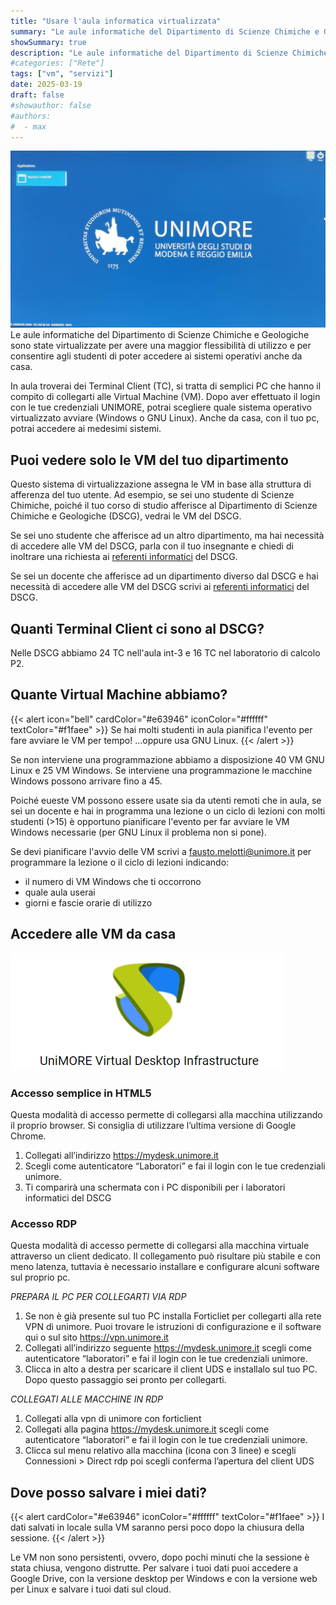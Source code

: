 ```yaml
---
title: "Usare l'aula informatica virtualizzata"
summary: "Le aule informatiche del Dipartimento di Scienze Chimiche e Geologiche sono state virtualizzate per avere una maggior flessibilità di utilizzo e per consentire agli studenti di poter accedere ai sistemi operativi anche da casa."
showSummary: true
description: "Le aule informatiche del Dipartimento di Scienze Chimiche e Geologiche sono state virtualizzate per avere una maggior flessibilità di utilizzo e per consentire agli studenti di poter accedere ai sistemi operativi anche da casa."
#categories: ["Rete"]
tags: ["vm", "servizi"]
date: 2025-03-19
draft: false
#showauthor: false
#authors:
#  - max
---
```

![VM](featured.jpg)
Le aule informatiche del Dipartimento di Scienze Chimiche e Geologiche sono state virtualizzate per avere una maggior flessibilità di utilizzo e per consentire agli studenti di poter accedere ai sistemi operativi anche da casa.

In aula troverai dei Terminal Client (TC), si tratta di semplici PC che hanno il compito di collegarti alle Virtual Machine (VM). Dopo aver effettuato il login con le tue credenziali UNIMORE, potrai scegliere quale sistema operativo virtualizzato avviare (Windows o GNU Linux). Anche da casa, con il tuo pc, potrai accedere ai medesimi sistemi.

## Puoi vedere solo le VM del tuo dipartimento
Questo sistema di virtualizzazione assegna le VM in base alla struttura di afferenza del tuo utente. Ad esempio, se sei uno studente di Scienze Chimiche, poiché il tuo corso di studio afferisce al Dipartimento di Scienze Chimiche e Geologiche (DSCG), vedrai le VM del DSCG.

Se sei uno studente che afferisce ad un altro dipartimento, ma hai necessità di accedere alle VM del DSCG, parla con il tuo insegnante e chiedi di inoltrare una richiesta ai [referenti informatici](https://www.sia.unimore.it/site/home/referenti-informatici.html) del DSCG.

Se sei un docente che afferisce ad un dipartimento diverso dal DSCG e hai necessità di accedere alle VM del DSCG scrivi ai [referenti informatici](https://www.sia.unimore.it/site/home/referenti-informatici.html) del DSCG.

## Quanti Terminal Client ci sono al DSCG?
Nelle DSCG abbiamo 24 TC nell'aula int-3 e 16 TC nel laboratorio di calcolo P2.


## Quante Virtual Machine abbiamo?

{{< alert icon="bell" cardColor="#e63946" iconColor="#ffffff" textColor="#f1faee" >}}
Se hai molti studenti in aula pianifica l'evento per fare avviare le VM per tempo! ...oppure usa GNU Linux.
{{< /alert >}}

Se non interviene una programmazione abbiamo a disposizione 40 VM GNU Linux e 25 VM Windows. Se interviene una programmazione le macchine Windows possono arrivare fino a 45.

Poiché eueste VM possono essere usate sia da utenti remoti che in aula, se sei un docente e hai in programma una lezione o un ciclo di lezioni con molti studenti (>15) è opportuno pianificare l'evento per far avviare le VM Windows necessarie (per GNU Linux il problema non si pone).

Se devi pianificare l'avvio delle VM scrivi a fausto.melotti@unimore.it per programmare la lezione o il ciclo di lezioni indicando:

- il numero di VM Windows che ti occorrono
- quale aula userai
- giorni e fascie orarie di utilizzo

## Accedere alle VM da casa
![UDS](uds.png)

### Accesso semplice in HTML5

Questa modalità di accesso permette di collegarsi alla macchina utilizzando il proprio browser. Si consiglia di utilizzare l’ultima versione di Google Chrome.

1. Collegati all’indirizzo https://mydesk.unimore.it
2. Scegli come autenticatore “Laboratori” e fai il login con le tue credenziali unimore.
3. Ti comparirà una schermata con i PC disponibili per i laboratori informatici del DSCG

### Accesso RDP

Questa modalità di accesso permette di collegarsi alla macchina virtuale attraverso un client dedicato. Il collegamento può risultare più stabile e con meno latenza, tuttavia è necessario installare e configurare alcuni software sul proprio pc.

*PREPARA IL PC PER COLLEGARTI VIA RDP*

1. Se non è già presente sul tuo PC installa Forticliet per collegarti alla rete VPN di unimore. Puoi trovare le istruzioni di configurazione e il software qui o sul sito https://vpn.unimore.it
2. Collegati all’indirizzo seguente https://mydesk.unimore.it scegli come autenticatore “laboratori” e fai il login con le tue credenziali unimore.
3. Clicca in alto a destra per scaricare il client UDS e installalo sul tuo PC. Dopo questo passaggio sei pronto per collegarti.

*COLLEGATI ALLE MACCHINE IN RDP*

1. Collegati alla vpn di unimore con forticlient
2. Collegati alla pagina https://mydesk.unimore.it scegli come autenticatore “laboratori” e fai il login con le tue credenziali unimore.
3. Clicca sul menu relativo alla macchina (icona con 3 linee) e scegli Connessioni > Direct rdp poi scegli conferma l’apertura del client UDS

## Dove posso salvare i miei dati?

{{< alert cardColor="#e63946" iconColor="#ffffff" textColor="#f1faee" >}}
I dati salvati in locale sulla VM saranno persi poco dopo la chiusura della sessione.
{{< /alert >}}

Le VM non sono persistenti, ovvero, dopo pochi minuti che la sessione è stata chiusa, vengono distrutte. Per salvare i tuoi dati puoi accedere a Google Drive, con la versione desktop per Windows e con la versione web per Linux e salvare i tuoi dati sul cloud.
